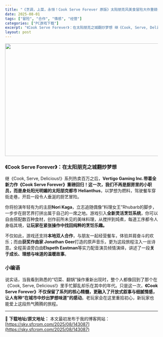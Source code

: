 ```yaml
---
title: "《烹调，上菜，永恒！Cook Serve Forever 原版》太阳朋克风美食冒险大作重磅登场"
date: 2025-08-01
tags: ["冒险", "合作", "情感", "经营"]
categories: ["PC游戏下载"]
excerpt: "《Cook Serve Forever》：在太阳朋克之城翻炒梦想 继《Cook, Serve, Delicious!》系列热卖百万之后，Vertigo Gaming Inc.带着全新力作《Cook Serve Forever》重磅回归！这一次，我们不再是厨房里的小职员，而是身处阳光明媚的太阳朋克都市&hellip;"
layout: post
---
```


<img class="aligncenter size-full wp-image-143088" src="https://sky.sfcrom.com/wp-content/uploads/2025/08/2025080101163719.webp" alt="" width="660" height="370" />
<h3>《Cook Serve Forever》：在太阳朋克之城翻炒梦想</h3>
继《Cook, Serve, Delicious!》系列热卖百万之后，<strong>Vertigo Gaming Inc.带着全新力作《Cook Serve Forever》重磅回归！这一次，我们不再是厨房里的小职员，而是身处阳光明媚的太阳朋克都市 Helianthus</strong>，以梦想为燃料，驾驶餐车穿街走巷，开启一段令人垂涎的厨艺冒险。

你将扮演年轻有为的主厨<strong>Nori Kaga</strong>，立志追随偶像“料理女王”Rhubarb的脚步，一步步在厨艺界打拼出属于自己的一席之地。游戏引入<strong>全新灵活烹饪系统</strong>，你可以自由搭配数百种食材，创作前所未见的美味料理，从搅拌到炖煮，每道工序都令人身临其境，<strong>让玩家在紧张操作中找回纯粹的烹饪乐趣。</strong>

不仅如此，游戏还支持<strong>本地双人合作</strong>，与朋友一起经营餐车，体验并肩奋斗的欢乐；而由<strong>获奖作曲家 Jonathan Geer</strong>打造的原声音乐，更为这段旅程注入一丝诗意。全程英语旁白由<strong>Elspeth Eastman</strong>等实力配音演员倾情演绎，讲述了一段<strong>关于成长、理想与味道的温暖故事</strong>。
<h3>小编语</h3>
说实话，当我看到熟悉的“切菜、翻锅”操作重新出现时，整个人都像回到了那个在《Cook, Serve, Delicious!》里手忙脚乱却乐在其中的年代。只是这一次，<strong>《Cook Serve Forever》不仅保留了系列的核心精髓，更融入了开放式叙事与细腻情感，让人有种“在城市中炒出梦想味道”的感动</strong>。老玩家会在这里重拾初心，新玩家也能爱上这段热气腾腾的旅程。

---
📖 **下载地址/原文地址：** 本文最初发布于我的博客网站：[https://sky.sfcrom.com/2025/08/143087](https://sky.sfcrom.com/2025/08/143087)
